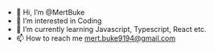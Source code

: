 - 👋 Hi, I’m @MertBuke
- 👀 I’m interested in Coding
- 🌱 I’m currently learning Javascript, Typescript, React etc.
- 📫 How to reach me mert.buke9194@gmail.com

<!---
MertBuke/MertBuke is a ✨ special ✨ repository because its `README.md` (this file) appears on your GitHub profile.
You can click the Preview link to take a look at your changes.
--->
